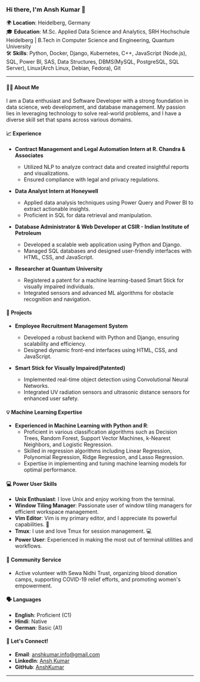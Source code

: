 ### Hi there, I'm Ansh Kumar 👋

🌍 **Location**: Heidelberg, Germany  
🎓 **Education**: M.Sc. Applied Data Science and Analytics, SRH Hochschule Heidelberg | B.Tech in Computer Science and Engineering, Quantum University  
🛠️ **Skills**: Python, Docker, Django, Kubernetes, C++, JavaScript (Node.js), SQL, Power BI, SAS, Data Structures, DBMS(MySQL, PostgreSQL, SQL Server), Linux(Arch Linux, Debian, Fedora), Git  

---

#### 👨‍💻 About Me

I am a Data enthusiast and Software Developer with a strong foundation in data science, web development, and database management. My passion lies in leveraging technology to solve real-world problems, and I have a diverse skill set that spans across various domains.

#### 📈 Experience

- **Contract Management and Legal Automation Intern at R. Chandra & Associates**
  - Utilized NLP to analyze contract data and created insightful reports and visualizations.
  - Ensured compliance with legal and privacy regulations.

- **Data Analyst Intern at Honeywell**
  - Applied data analysis techniques using Power Query and Power BI to extract actionable insights.
  - Proficient in SQL for data retrieval and manipulation.

- **Database Administrator & Web Developer at CSIR - Indian Institute of Petroleum**
  - Developed a scalable web application using Python and Django.
  - Managed SQL databases and designed user-friendly interfaces with HTML, CSS, and JavaScript.

- **Researcher at Quantum University**
  - Registered a patent for a machine learning-based Smart Stick for visually impaired individuals.
  - Integrated sensors and advanced ML algorithms for obstacle recognition and navigation.

#### 🌟 Projects

- **Employee Recruitment Management System**
  - Developed a robust backend with Python and Django, ensuring scalability and efficiency.
  - Designed dynamic front-end interfaces using HTML, CSS, and JavaScript.

- **Smart Stick for Visually Impaired(Patented)**
  - Implemented real-time object detection using Convolutional Neural Networks.
  - Integrated UV radiation sensors and ultrasonic distance sensors for enhanced user safety.

#### 💡 Machine Learning Expertise

- **Experienced in Machine Learning with Python and R**:
  - Proficient in various classification algorithms such as Decision Trees, Random Forest, Support Vector Machines, k-Nearest Neighbors, and Logistic Regression.
  - Skilled in regression algorithms including Linear Regression, Polynomial Regression, Ridge Regression, and Lasso Regression.
  - Expertise in implementing and tuning machine learning models for optimal performance.

#### 💻 Power User Skills

- **Unix Enthusiast**: I love Unix and enjoy working from the terminal.
- **Window Tiling Manager**: Passionate user of window tiling managers for efficient workspace management.
- **Vim Editor**: Vim is my primary editor, and I appreciate its powerful capabilities. 📝
- **Tmux**: I use and love Tmux for session management. 💻
- **Power User**: Experienced in making the most out of terminal utilities and workflows.

#### 🌱 Community Service

- Active volunteer with Sewa Nidhi Trust, organizing blood donation camps, supporting COVID-19 relief efforts, and promoting women's empowerment.

#### 🗣️ Languages

- **English**: Proficient (C1)
- **Hindi**: Native
- **German**: Basic (A1)

#### 🔗 Let's Connect!

- **Email**: [anshkumar.info@gmail.com](mailto:anshkumar.info@gmail.com)
- **LinkedIn**: [Ansh Kumar](https://www.linkedin.com/in/anshkumar/)
- **GitHub**: [AnshKumar](https://github.com/AnshKumar)

---

